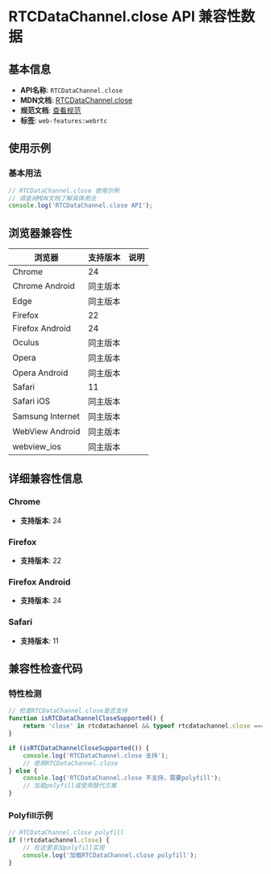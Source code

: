 # RTCDataChannel.close API 兼容性数据

## 基本信息

- **API名称**: `RTCDataChannel.close`
- **MDN文档**: [RTCDataChannel.close](https://developer.mozilla.org/docs/Web/API/RTCDataChannel/close)
- **规范文档**: [查看规范](https://w3c.github.io/webrtc-pc/#dom-rtcdatachannel-close)
- **标签**: `web-features:webrtc`

## 使用示例

### 基本用法

```javascript
// RTCDataChannel.close 使用示例
// 请查阅MDN文档了解具体用法
console.log('RTCDataChannel.close API');
```

## 浏览器兼容性

| 浏览器 | 支持版本 | 说明 |
|--------|----------|------|
| Chrome | 24 |  |
| Chrome Android | 同主版本 |  |
| Edge | 同主版本 |  |
| Firefox | 22 |  |
| Firefox Android | 24 |  |
| Oculus | 同主版本 |  |
| Opera | 同主版本 |  |
| Opera Android | 同主版本 |  |
| Safari | 11 |  |
| Safari iOS | 同主版本 |  |
| Samsung Internet | 同主版本 |  |
| WebView Android | 同主版本 |  |
| webview_ios | 同主版本 |  |

## 详细兼容性信息

### Chrome

- **支持版本**: 24

### Firefox

- **支持版本**: 22

### Firefox Android

- **支持版本**: 24

### Safari

- **支持版本**: 11

## 兼容性检查代码

### 特性检测

```javascript
// 检查RTCDataChannel.close是否支持
function isRTCDataChannelCloseSupported() {
    return 'close' in rtcdatachannel && typeof rtcdatachannel.close === 'function';
}

if (isRTCDataChannelCloseSupported()) {
    console.log('RTCDataChannel.close 支持');
    // 使用RTCDataChannel.close
} else {
    console.log('RTCDataChannel.close 不支持，需要polyfill');
    // 加载polyfill或使用替代方案
}
```

### Polyfill示例

```javascript
// RTCDataChannel.close polyfill
if (!rtcdatachannel.close) {
    // 在这里添加polyfill实现
    console.log('加载RTCDataChannel.close polyfill');
}
```

